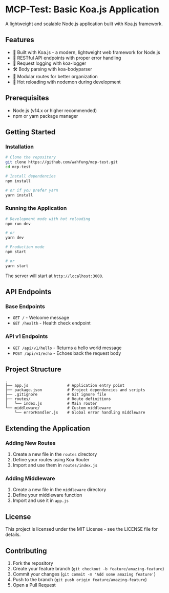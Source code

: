 # MCP-Test: Basic Koa.js Application

A lightweight and scalable Node.js application built with Koa.js framework.

## Features

- 🚀 Built with Koa.js - a modern, lightweight web framework for Node.js
- 🔄 RESTful API endpoints with proper error handling
- 📝 Request logging with koa-logger
- 🛠️ Body parsing with koa-bodyparser 
- 🧩 Modular routes for better organization
- 🔄 Hot reloading with nodemon during development

## Prerequisites

- Node.js (v14.x or higher recommended)
- npm or yarn package manager

## Getting Started

### Installation

```bash
# Clone the repository
git clone https://github.com/wahfung/mcp-test.git
cd mcp-test

# Install dependencies
npm install

# or if you prefer yarn
yarn install
```

### Running the Application

```bash
# Development mode with hot reloading
npm run dev

# or
yarn dev

# Production mode
npm start

# or
yarn start
```

The server will start at `http://localhost:3000`.

## API Endpoints

### Base Endpoints

- `GET /` - Welcome message
- `GET /health` - Health check endpoint

### API v1 Endpoints

- `GET /api/v1/hello` - Returns a hello world message
- `POST /api/v1/echo` - Echoes back the request body

## Project Structure

```
.
├── app.js                 # Application entry point
├── package.json           # Project dependencies and scripts
├── .gitignore             # Git ignore file
├── routes/                # Route definitions
│   └── index.js           # Main router
└── middleware/            # Custom middleware
    └── errorHandler.js    # Global error handling middleware
```

## Extending the Application

### Adding New Routes

1. Create a new file in the `routes` directory
2. Define your routes using Koa Router
3. Import and use them in `routes/index.js`

### Adding Middleware

1. Create a new file in the `middleware` directory
2. Define your middleware function
3. Import and use it in `app.js`

## License

This project is licensed under the MIT License - see the LICENSE file for details.

## Contributing

1. Fork the repository
2. Create your feature branch (`git checkout -b feature/amazing-feature`)
3. Commit your changes (`git commit -m 'Add some amazing feature'`)
4. Push to the branch (`git push origin feature/amazing-feature`)
5. Open a Pull Request
